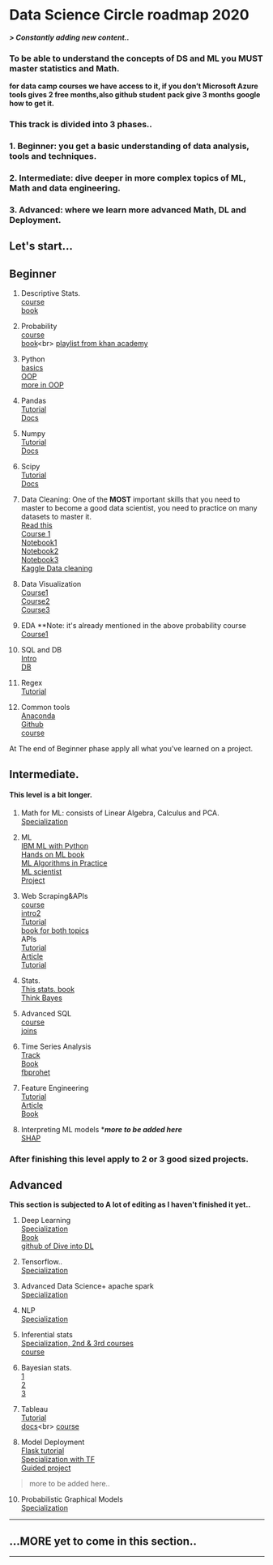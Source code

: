 
# Data Science Circle roadmap 2020

***> Constantly adding new content..***
### To be able to understand the concepts of DS and ML you MUST master statistics and Math.

**for data camp courses we have access to it, if you don’t Microsoft Azure tools gives 2 free months,also github student pack give 3 months google how to get it.**

### This track is divided into 3 phases..

 ### 1. Beginner: you get a basic understanding of data analysis, tools and techniques.
 ### 2. Intermediate: dive deeper in more complex topics of ML, Math and data engineering.
 ### 3. Advanced: where we learn more advanced Math, DL and Deployment.

## Let's start...

## Beginner

 1. Descriptive Stats. <br>
[course](https://www.udacity.com/course/intro-to-descriptive-statistics--ud827)<br>
[book](http://onlinestatbook.com/Online_Statistics_Education.pdf)<br>
2. Probability<br>
[course](https://www.coursera.org/learn/probability-theory-statistics)<br>
[book](https://drive.google.com/file/d/1oQMZQk0KSoLsOjDKnjWWoKWIF_LFCV5a/view?usp=sharing(https://drive.google.com/file/d/1oQMZQk0KSoLsOjDKnjWWoKWIF_LFCV5a/view?usp=sharing)**)<br>
[playlist from khan academy](https://www.khanacademy.org/math/statistics-probability/probability-library)<br>
3. Python<br>
[basics](https://classroom.udacity.com/courses/ud1110)<br>
[OOP](https://learn.datacamp.com/courses/object-oriented-programming-in-python)<br>
[more in OOP](https://www.futurelearn.com/courses/object-oriented-principles)<br>
4. Pandas<br>
[Tutorial](https://www.kaggle.com/learn/pandas)<br>
[Docs](https://pandas.pydata.org/pandas-docs/version/0.15/tutorials.html)<br>
5. Numpy<br>
[Tutorial](http://cs231n.github.io/python-numpy-tutorial/)<br>
[Docs](https://numpy.org/doc/1.18/user/quickstart.html)<br>
6. Scipy<br>
[Tutorial](https://cs231n.github.io/python-numpy-tutorial/#scipy)<br>
[Docs](https://docs.scipy.org/doc/scipy/reference/tutorial/general.html)<br>

7. Data Cleaning: One of the **MOST** important skills that you need to master to become a good data scientist, you need to practice on many datasets to master it.<br>
[Read this](https://towardsdatascience.com/the-ultimate-guide-to-data-cleaning-3969843991d4)<br>
[Course 1](https://www.datacamp.com/courses/cleaning-data-in-python)<br>
[Notebook1](https://www.kaggle.com/bandiatindra/telecom-churn-prediction)<br/>
[Notebook2](https://drive.google.com/drive/folders/1OQAEQ8rC4j6oBP7AyDU4bKpPr8sSStJI?fbclid=IwAR2dSrbyoZLM-Wm57yEYy8L8PmpPV9hqXdkNf-pURJC5C5xCz7UJB4YpJ7M)<br/>
[Notebook3](https://www.kaggle.com/ashishg21/data-cleaning-and-some-analysis-shoe-prices)<br>
[Kaggle Data cleaning](https://www.kaggle.com/learn/data-cleaning)<br>
8. Data Visualization<br>
[Course1](https://learn.datacamp.com/courses/introduction-to-data-visualization-with-seaborn)<br>
[Course2](https://learn.datacamp.com/courses/intermediate-data-visualization-with-seaborn)<br>
[Course3](https://www.coursera.org/learn/understanding-visualization-data)<br>

9. EDA
**Note: it's already mentioned in the above probability course <br>
[Course1](https://learn.datacamp.com/courses/exploratory-data-analysis-in-python) <br>
10. SQL and DB<br>
[Intro](https://learn.datacamp.com/courses/introduction-to-sql)<br>
[DB](https://learn.datacamp.com/courses/introduction-to-relational-databases-in-sql)<br>
11. Regex<br>
[Tutorial](https://www.datacamp.com/community/tutorials/python-regular-expression-tutorial)<br>
12. Common tools<br>
[Anaconda](https://learn.datacamp.com/courses/conda-essentials)<br>
[Github](https://git-scm.com/book/en/v2)<br>
[course](https://www.udacity.com/course/version-control-with-git--ud123)<br>

At The end of Beginner phase apply all what you've learned on a project.

## Intermediate.
#### This level is a bit longer.
1. Math for ML: consists of Linear Algebra, Calculus and PCA. <br>
[Specialization](https://www.coursera.org/specializations/mathematics-machine-learning)<br>
2. ML<br>
[IBM ML with Python](https://www.coursera.org/learn/machine-learning-with-python)<br>
[Hands on ML book](https://drive.google.com/file/d/15J7YoyRcmwQE2mgW5yVs-MrPL3YtmuSz/view?usp=sharing&fbclid=IwAR1RVi90sfrggEaZnc1roXW9H8AGECyHcsQnZw22FORq-HSaP0VlBU5CAiM)<br>
[ML Algorithms in Practice](https://www.coursera.org/specializations/machine-learning-algorithms-real-world?utm_medium=email&utm_source=marketing&utm_campaign=A39CcMUuEempyReieZALEQ)<br>
[ML scientist](https://learn.datacamp.com/career-tracks/machine-learning-scientist-with-python?version=1)<br>
[Project](https://www.coursera.org/learn/applied-data-science-capstone)<br>
3. Web Scraping&APIs<br>
[course](https://learn.datacamp.com/courses/web-scraping-with-python)<br>
[intro2](https://www.dataquest.io/blog/web-scraping-tutorial-python/)<br>
[Tutorial](https://realpython.com/beautiful-soup-web-scraper-python/)<br>
[book for both topics](https://b-ok.africa/book/3515980/5d50aa)<br>
APIs <br>
[Tutorial](https://www.dataquest.io/blog/python-api-tutorial/)<br>
[Article](https://medium.com/m/global-identity?redirectUrl=https%3A%2F%2Ftowardsdatascience.com%2Fhow-to-pull-data-from-an-api-using-python-requests-edcc8d6441b1)<br>
[Tutorial](https://rapidapi.com/blog/how-to-use-an-api-with-python/)<br>
4. Stats.<br>
[This stats. book](https://b-ok.africa/book/2737548/7659e9)<br>
[Think Bayes](https://b-ok.africa/book/2737587/ab97d5)<br>
5. Advanced SQL<br>
[course](https://learn.datacamp.com/courses/intermediate-data-visualization-with-seaborn)<br>
[joins](https://learn.datacamp.com/courses/joining-data-in-postgresql)<br>

6. Time Series Analysis<br>
[Track](https://learn.datacamp.com/skill-tracks/time-series-with-python)<br>
[Book](https://www.memsql.com/resources/ebook-oreilly_time_series_2019)<br>
[fbprohet](https://facebook.github.io/prophet/docs/quick_start.html)<br>
7. Feature Engineering<br>
[Tutorial](https://www.kaggle.com/learn/feature-engineering)<br>
[Article](https://www.medium.com/m/global-identity?redirectUrl=https%3A%2F%2Ftowardsdatascience.com%2Ffeature-engineering-for-machine-learning-3a5e293a5114)<br>
[Book](https://b-ok.cc/book/3583182/056a36)<br>
8. Interpreting ML models ****more to be added here*** <br/>
[SHAP](https://shap.readthedocs.io/en/latest/)<br/>

###  After finishing this level apply to 2 or 3 good sized projects.

## Advanced
**This section is subjected to A lot of editing as I haven't finished it yet..**

1. Deep Learning <br>
[Specialization](https://www.coursera.org/specializations/deep-learning)<br>
[Book](https://d2l.ai/d2l-en.pdf?fbclid=IwAR0sVdA8VFYpNZCpYZHgo_kl_HYrjcjDfjEka26D8xRWAhbhh6mmSNIXg3U)<br>
[github of Dive into DL](https://github.com/d2l-ai/d2l-en?fbclid=IwAR0QN35b-NHHWq_zKISA1cbI063aRqqoKqR_0e3cpnT5h58GkcNbCIJs3iw)

2. Tensorflow..<br>
[Specialization](https://www.coursera.org/specializations/tensorflow-in-practice)<br>

3. Advanced Data Science+ apache spark<br>
[Specialization](https://www.coursera.org/specializations/advanced-data-science-ibm)<br>
4. NLP <br>
[Specialization](https://www.coursera.org/specializations/natural-language-processing)<br>

5. Inferential stats <br>
[Specialization, 2nd & 3rd courses](https://www.coursera.org/specializations/statistics-with-python)<br>
[course](https://www.coursera.org/learn/statistical-inferences)<br>
6. Bayesian stats.<br>
[1](https://www.coursera.org/learn/bayesian-statistics)<br>
[2](https://www.coursera.org/learn/mcmc-bayesian-statistics)<br>
[3](https://www.coursera.org/learn/mixture-models)<br>
7.  Tableau <br>
[Tutorial](https://www.datacamp.com/community/tutorials/data-visualisation-tableau)<br>
[docs](**https://www.tableau.com/learn/training/20201**)<br>
[course](https://learn.datacamp.com/courses/introduction-to-tableau)<br>
8. Model Deployment <br>
[Flask tutorial](https://towardsdatascience.com/deploying-a-deep-learning-model-using-flask-3ec166ef59fb)<br>
[Specialization with TF](https://www.coursera.org/specializations/tensorflow-data-and-deployment)<br>
[Guided project](https://www.coursera.org/projects/deploy-models-tensorflow-serving-flask)<br>

> more to be added here..


10. Probabilistic Graphical Models <br>[Specialization](https://www.coursera.org/specializations/probabilistic-graphical-models)<br>
***

## ...MORE yet to come in this section..

***
